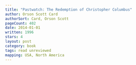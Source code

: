 ```yaml
---
title: "Pastwatch: The Redemption of Christopher Columbus"
author: Orson Scott Card
authorSort: Card, Orson Scott
pageCount: 402
date: 2014-01-01
written: 1996
stars: 4
layout: post
category: book
tags: read unreviewed
mapping: USA, North America
---
```

